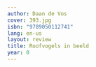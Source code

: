 ```yaml
---
author: Daan de Vos
cover: 393.jpg
isbn: "9789050112741"
lang: en-us
layout: review
title: Roofvogels in beeld
year: 0
---
```

